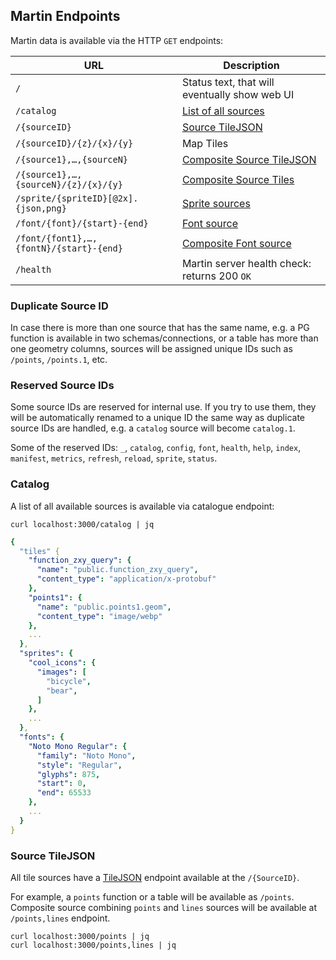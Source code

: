 ## Martin Endpoints

Martin data is available via the HTTP `GET` endpoints:

| URL                                     | Description                                   |
|-----------------------------------------|-----------------------------------------------|
| `/`                                     | Status text, that will eventually show web UI |
| `/catalog`                              | [List of all sources](#catalog)               |
| `/{sourceID}`                           | [Source TileJSON](#source-tilejson)           |
| `/{sourceID}/{z}/{x}/{y}`               | Map Tiles                                     |
| `/{source1},…,{sourceN}`                | [Composite Source TileJSON](#source-tilejson) |
| `/{source1},…,{sourceN}/{z}/{x}/{y}`    | [Composite Source Tiles](30-config-file.md)   |
| `/sprite/{spriteID}[@2x].{json,png}`    | [Sprite sources](36-sources-spritess.md)      |
| `/font/{font}/{start}-{end}`            | [Font source](#37-sources-fonts.md)           |
| `/font/{font1},…,{fontN}/{start}-{end}` | [Composite Font source](#37-sources-fonts.md) |
| `/health`                               | Martin server health check: returns 200 `OK`  |

### Duplicate Source ID
In case there is more than one source that has the same name, e.g. a PG function is available in two schemas/connections, or a table has more than one geometry columns, sources will be assigned unique IDs such as `/points`, `/points.1`, etc.

### Reserved Source IDs
Some source IDs are reserved for internal use. If you try to use them, they will be automatically renamed to a unique ID the same way as duplicate source IDs are handled, e.g. a `catalog` source will become `catalog.1`.

Some of the reserved IDs: `_`, `catalog`, `config`, `font`, `health`, `help`, `index`, `manifest`, `metrics`, `refresh`,
`reload`, `sprite`, `status`.

### Catalog

A list of all available sources is available via catalogue endpoint:

```shell
curl localhost:3000/catalog | jq
```

```yaml
{
  "tiles" {
    "function_zxy_query": {
      "name": "public.function_zxy_query",
      "content_type": "application/x-protobuf"
    },
    "points1": {
      "name": "public.points1.geom",
      "content_type": "image/webp"
    },
    ...
  },
  "sprites": {
    "cool_icons": {
      "images": [
        "bicycle",
        "bear",
      ]
    },
    ...
  },
  "fonts": {
    "Noto Mono Regular": {
      "family": "Noto Mono",
      "style": "Regular",
      "glyphs": 875,
      "start": 0,
      "end": 65533
    },
    ...
  }
}
```

### Source TileJSON

All tile sources have a [TileJSON](https://github.com/mapbox/tilejson-spec) endpoint available at the `/{SourceID}`.

For example, a `points` function or a table will be available as `/points`. Composite source combining `points` and `lines` sources will be available at `/points,lines` endpoint.

```shell
curl localhost:3000/points | jq
curl localhost:3000/points,lines | jq
```
